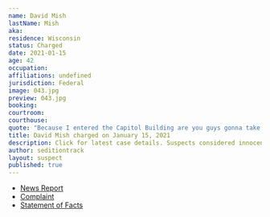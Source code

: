 ```yaml
---
name: David Mish
lastName: Mish
aka: 
residence: Wisconsin
status: Charged
date: 2021-01-15
age: 42
occupation: 
affiliations: undefined
jurisdiction: Federal
image: 043.jpg
preview: 043.jpg
booking: 
courtroom: 
courthouse: 
quote: "Because I entered the Capitol Building are you guys gonna take me to jail?"
title: David Mish charged on January 15, 2021
description: Click for latest case details. Suspects considered innocent until proven guilty.
author: seditiontrack
layout: suspect
published: true
---
```

- [News Report](https://www.jsonline.com/story/news/local/2021/01/15/david-charles-mish-west-allis-wisconsin-charged-capitol-riot/4186655001/gs)
- [Complaint](https://www.justice.gov/opa/page/file/1355491/download)
- [Statement of Facts](https://www.justice.gov/opa/page/file/1355496/download)
